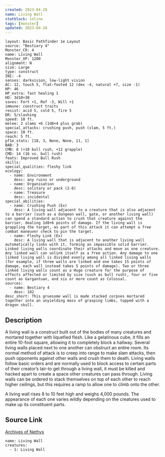 ```yaml
---
created: 2023-04-28
name: Living Wall
statblock: inline
tags: [monster]
updated: 2023-04-28
---
```

```statblock
layout: Basic Pathfinder 1e Layout
source: "Bestiary 4"
Monster_CR: 4
name: Living Wall
Monster_XP: 1200
alignment: N
size: Large
type: construct
INI: -4
senses: darkvision, low-light vision
AC: 12, touch 5, flat-footed 12 (dex -4, natural +7, size -1)
HP: 46
HP_extra: fast healing 1
HD: 3d10+30
saves: Fort +1, Ref -3, Will +1
immune: construct traits
resist: acid 5, cold 5, fire 5
DR: 5/slashing
speed: 10 ft.
melee: 2 slams +6 (1d8+4 plus grab)
special_attacks: crushing push, push (slam, 5 ft.)
space: 10 ft.
reach: 5 ft.
pf1e_stats: [18, 3, None, None, 11, 1]
BAB: 3
CMB: 8 (+10 bull rush, +12 grapple)
CMD: 14 (16 vs. bull rush)
feats: Improved Bull Rush
skills: 
special_qualities: fleshy link
ecology:
  - name: Environment
    desc: any ruins or underground
  - name: Organisation
    desc: solitary or pack (2-8)
  - name: Treasure
    desc: incidental
special_abilities:
  - name: Crushing Push (Ex)
    desc: A living wall adjacent to a creature that is also adjacent to a barrier (such as a dungeon wall, gate, or another living wall) can spend a standard action to crush that creature against the barrier, dealing 1d8+6 points of damage. If the living wall is grappling the target, as part of this attack it can attempt a free combat maneuver check to pin the target.
  - name: Fleshy Link (Ex)
    desc: A living wall that is adjacent to another living wall automatically links with it, forming an impassible solid barrier. Linked living walls coordinate their attacks and move as one creature. Any linked wall can unlink itself as a free action. Any damage to one linked living wall is divided evenly among all linked living walls (for example, if three walls are linked and one takes 15 points of damage, each wall instead takes 5 points of damage). Two or three linked living walls count as a Huge creature for the purpose of effects affected or limited by size (such as bull rush), four or five count as Gargantuan, and six or more count as Colossal.
sources:
  - name: Bestiary 4
    desc: 182
desc_short: This gruesome wall is made stacked corpses mortared together into an unyielding mass of grasping limbs, topped with a dragon skull.
```
## Description
A living wall is a construct built out of the bodies of many creatures and mortared together with liquefied flesh. Like a gelatinous cube, it fills an entire 10-foot square, allowing it to completely block a hallway. Several living walls placed next to one another can obstruct an entire room. Its normal method of attack is to creep into range to make slam attacks, then push opponents against other walls and crush them to death. Living walls follow basic orders and are normally used to block access to certain parts of their creator’s lair-to get through a living wall, it must be killed and hacked apart to create a space other creatures can pass through. Living walls can be ordered to stack themselves on top of each other to reach higher ceilings, but this requires a ramp to allow one to climb onto the other.

A living wall rises 8 to 10 feet high and weighs 4,000 pounds. The appearance of each one varies wildly depending on the creatures used to make up its constituent parts.
## Source Link
[Archives of Nethys](https://aonprd.com/MonsterDisplay.aspx?ItemName=Living%20Wall)
```encounter-table
name: Living Wall
creatures:
  - 1: Living Wall
```
